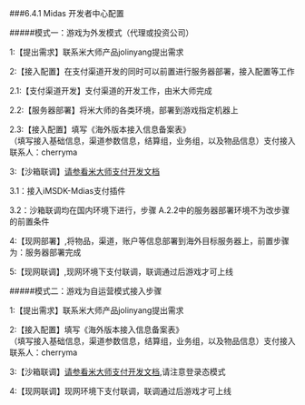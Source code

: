 ###6.4.1 Midas 开发者中心配置

#####模式一：游戏为外发模式（代理或投资公司）

  1:【提出需求】联系米大师产品jolinyang提出需求
  
  2:【接入配置】在支付渠道开发的同时可以前置进行服务器部署，接入配置等工作
  
  2.1:【支付渠道开发】支付渠道的开发工作，由米大师完成
    
  2.2:【服务器部署】将米大师的各类环境，部署到游戏指定机器上
    
  2.3:【接入配置】填写《海外版本接入信息备案表》  
      （填写接入基础信息，渠道参数信息，结算组，业务组，以及物品信息）支付接入联系人：cherryma

  3:【沙箱联调】[请参看米大师支付开发文档](../../Unity/Module/pay.md)   
    
  3.1：接入iMSDK-Mdias支付插件
    
  3.2：沙箱联调均在国内环境下进行，步骤 A.2.2中的服务器部署环境不为改步骤的前置条件
   
  4:【现网部署】,将物品，渠道，账户等信息部署到海外目标服务器上，前置步骤为：服务器部署完成 
    
  5:【现网联调】,现网环境下支付联调，联调通过后游戏才可上线



#####模式二：游戏为自运营模式接入步骤

  1:【提出需求】联系米大师产品jolinyang提出需求
    
  2:【接入配置】填写《海外版本接入信息备案表》  
    （填写接入基础信息，渠道参数信息，结算组，业务组，以及物品信息）支付接入联系人：cherryma

  3:【沙箱联调】[请参看米大师支付开发文档](../../Unity/Module/pay.md),请注意登录态模式
     
  4:【现网联调】现网环境下支付联调，联调通过后游戏才可上线
